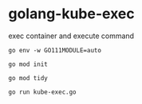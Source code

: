 # golang-kube-exec
exec container and execute command

 `go env -w GO111MODULE=auto`

 `go mod init `

 `go mod tidy`

 `go run kube-exec.go`

 

 
